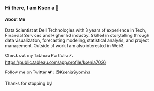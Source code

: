 ### Hi there, I am Ksenia 👋

#### About Me
Data Scientist at Dell Technologies with 3 years of experience in Tech, Financial Services and Higher Ed industry. Skilled in storytelling through data visualization, forecasting modeling, statistical analysis, and project management. Outside of work I am also interested in Web3.

Check out my Tableau Portfolio ⚡: https://public.tableau.com/app/profile/ksenia7036

Follow me on Twitter 🕊️ : [@KseniaSyomina](https://twitter.com/KseniaSyomina)

Thanks for stopping by!

<!--
**kksemina/kksemina** is a ✨ _special_ ✨ repository because its `README.md` (this file) appears on your GitHub profile.

Here are some ideas to get you started:

- 🔭 I’m currently working on ...
- 🌱 I’m currently learning ...
- 👯 I’m looking to collaborate on ...
- 🤔 I’m looking for help with ...
- 💬 Ask me about ...
- 📫 How to reach me: ...
- 😄 Pronouns: ...
- ⚡ Fun fact: ...
-->
